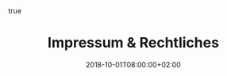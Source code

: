 ---
title: "Impressum & Rechtliches"
date: 2018-10-01T08:00:00+02:00
lastmod: 2020-05-01T14:00:00+02:00
draft: false

lightgallery: true

math:
  enable: true
---